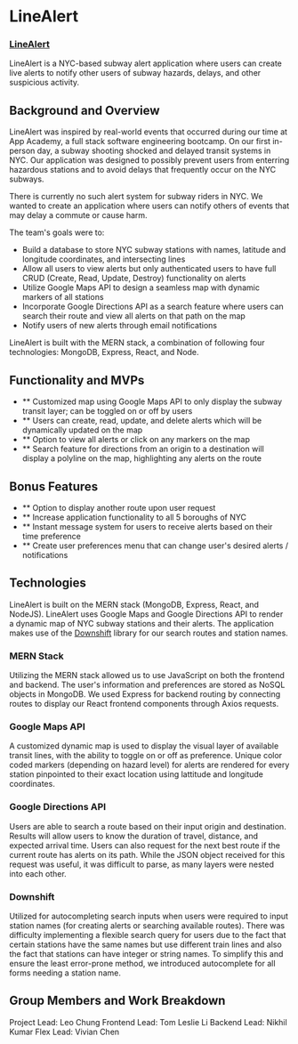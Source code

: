 # LineAlert

### [LineAlert](https://aa-linealert.herokuapp.com/)

LineAlert is a NYC-based subway alert application where users can create live alerts to notify other users of subway hazards, delays, and other suspicious activity.

## Background and Overview

LineAlert was inspired by real-world events that occurred during our time at App Academy, a full stack software engineering bootcamp. On our first in-person day, a subway shooting shocked and delayed transit systems in NYC. Our application was designed to possibly prevent users from enterring hazardous stations and to avoid delays that frequently occur on the NYC subways.

There is currently no such alert system for subway riders in NYC. We wanted to create an application where users can notify others of events that may delay a commute or cause harm. 

The team's goals were to:
* Build a database to store NYC subway stations with names, latitude and longitude coordinates, and intersecting lines
* Allow all users to view alerts but only authenticated users to have full CRUD (Create, Read, Update, Destroy) functionality on alerts
* Utilize Google Maps API to design a seamless map with dynamic markers of all stations
* Incorporate Google Directions API as a search feature where users can search their route and view all alerts on that path on the map
* Notify users of new alerts through email notifications

LineAlert is built with the MERN stack, a combination of following four technologies: MongoDB, Express, React, and Node.

## Functionality and MVPs

- ** Customized map using Google Maps API to only display the subway transit layer; can be toggled on or off by users
- ** Users can create, read, update, and delete alerts which will be dynamically updated on the map
- ** Option to view all alerts or click on any markers on the map
- ** Search feature for directions from an origin to a destination will display a polyline on the map, highlighting any alerts on the route

## Bonus Features

- ** Option to display another route upon user request
- ** Increase application functionality to all 5 boroughs of NYC
- ** Instant message system for users to receive alerts based on their time preference
- ** Create user preferences menu that can change user's desired alerts / notifications

## Technologies

LineAlert is built on the MERN stack (MongoDB, Express, React, and NodeJS).
LineAlert uses Google Maps and Google Directions API to render a dynamic map of NYC subway stations and their alerts.
The application makes use of the [Downshift](https://github.com/downshift-js/downshift) library for our search routes and station names.

### MERN Stack

Utilizing the MERN stack allowed us to use JavaScript on both the frontend and backend. The user's information and preferences are stored as NoSQL objects in MongoDB.
We used Express for backend routing by connecting routes to display our React frontend components through Axios requests.

### Google Maps API

A customized dynamic map is used to display the visual layer of available transit lines, with the ability to toggle on or off as preference. Unique color coded markers (depending on hazard level) for alerts are rendered for every station pinpointed to their exact location using lattitude and longitude coordinates.

### Google Directions API

Users are able to search a route based on their input origin and destination. Results will allow users to know the duration of travel, distance, and expected arrival time. Users can also request for the next best route if the current route has alerts on its path. While the JSON object received for this request was useful, it was difficult to parse, as many layers were nested into each other.

### Downshift

Utilized for autocompleting search inputs when users were required to input station names (for creating alerts or searching available routes). There was difficulty implementing a flexible search query for users due to the fact that certain stations have the same names but use different train lines and also the fact that stations can have integer or string names. To simplify this and ensure the least error-prone method, we introduced autocomplete for all forms needing a station name.

## Group Members and Work Breakdown

Project Lead: Leo Chung
Frontend Lead: Tom Leslie Li
Backend Lead: Nikhil Kumar
Flex Lead: Vivian Chen